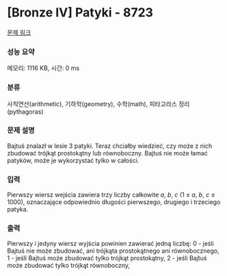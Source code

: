 # [Bronze IV] Patyki - 8723 

[문제 링크](https://www.acmicpc.net/problem/8723) 

### 성능 요약

메모리: 1116 KB, 시간: 0 ms

### 분류

사칙연산(arithmetic), 기하학(geometry), 수학(math), 피타고라스 정리(pythagoras)

### 문제 설명

<p>Bajtuś znalazł w lesie 3 patyki. Teraz chciałby wiedzieć, czy może z nich zbudować trójkąt prostokątny lub równoboczny. Bajtuś nie może łamać patyków, może je wykorzystać tylko w całości.</p>

### 입력 

 <p>Pierwszy wiersz wejścia zawiera trzy liczby całkowite <em>a</em>, <em>b</em>, <em>c</em> (1 ≤ <em>a</em>, <em>b</em>, <em>c</em> ≤ 1000), oznaczające odpowiednio długości pierwszego, drugiego i trzeciego patyka.</p>

### 출력 

 <p>Pierwszy i jedyny wiersz wyjścia powinien zawierać jedną liczbę: 0 - jeśli Bajtuś nie może zbudować, ani trójkąta prostokątnego ani równobocznego, 1 - jeśli Bajtuś może zbudować tylko trójkąt prostokątny, 2 - jeśli Bajtuś może zbudować tylko trójkąt równoboczny,</p>

